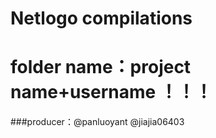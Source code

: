# Netlogo compilations
# folder name：project name+username ！！！
###producer：@panluoyant @jiajia06403
